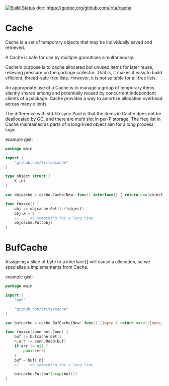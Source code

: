 [![Build Status](https://travis-ci.org/lrita/cache.svg?branch=master)](https://travis-ci.org/lrita/cache) doc: https://godoc.org/github.com/lrita/cache

# Cache

Cache is a set of temporary objects that may be individually saved and
retrieved.

A Cache is safe for use by multiple goroutines simultaneously.

Cache's purpose is to cache allocated but unused items for later reuse,
relieving pressure on the garbage collector. That is, it makes it easy to
build efficient, thread-safe free lists. However, it is not suitable for all
free lists.

An appropriate use of a Cache is to manage a group of temporary items
silently shared among and potentially reused by concurrent independent
clients of a package. Cache provides a way to amortize allocation overhead
across many clients.

The difference with std-lib sync.Pool is that the items in Cache does not be
deallocated by GC, and there are multi slot in per-P storage. The free list
in Cache maintained as parts of a long-lived object aim for a long process
logic.

example gist:
```go
package main

import (
	"github.com/lrita/cache"
)

type object struct {
	X int
}

var objcache = cache.Cache{New: func() interface{} { return new(object) }}

func fnxxxx() {
	obj := objcache.Get().(*object)
	obj.X = 0
	// ... do something for a long time
	objcache.Put(obj)
}
```

# BufCache
Assigning a slice of byte to a interface{} will cause a allocation, so we
specialize a implementants from Cache.

example gist:
```go
package main

import (
	"net"

	"github.com/lrita/cache"
)

var bufcache = cache.BufCache{New: func() []byte { return make([]byte, 1024) }}

func fnxxxx(conn net.Conn) {
	buf := bufcache.Get()
	n,err := conn.Read(buf)
	if err != nil {
		panic(err)
	}
	buf = buf[:n]
	// ... do something for a long time

	bufcache.Put(buf[:cap(buf)])
}
```
